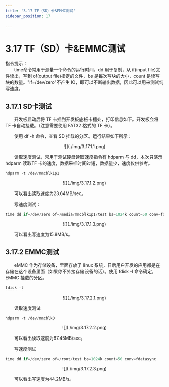 ```yaml
---
title: '3.17 TF（SD）卡&EMMC测试'
sidebar_position: 17

---
```


# 3.17 TF（SD）卡&EMMC测试

指令提示：<br />
&emsp;&emsp;time命令常用于测量一个命令的运行时间，dd 用于复制，从 if(input file)文件读出，写到 of(output file)指定的文件，bs 是每次写块的大小，count 是读写块的数量。"if=/dev/zero"不产生 IO，即可以不断输出数据，因此可以用来测试纯写速度。

## 3.17.1 SD卡测试

&emsp;&emsp;开发板启动后将 TF 卡插到开发板底板卡槽处，打印信息如下。开发板会将 TF 卡自动挂载。（注意需要使用 FAT32 格式的 TF 卡）。

&emsp;&emsp;使用 df -h 命令，查看 SD 挂载的分区。运行结果如下所示：

<center>
![](./img/3.17.1.1.png)
</center>

&emsp;&emsp;读取速度测试，常用于测试硬盘读取速度指令有 hdparm 与 dd，本次只演示 hdparm 读取TF 卡的速度，数据采样时间过短，数据量少，速度仅供参考。

```c#
hdparm -t /dev/mmcblk1p1
```

<center>
![](./img/3.17.1.2.png)
</center>

&emsp;&emsp;可以看出读取速度为23.64MB/sec。
	
&emsp;&emsp;写速度测试：

```c#
time dd if=/dev/zero of=/media/mmcblk1p1/test bs=1024k count=50 conv=fdatasync
```

<center>
![](./img/3.17.1.3.png)
</center>


&emsp;&emsp;可以看出写速度为15.8MB/s。

## 3.17.2 EMMC测试

&emsp;&emsp;eMMC 作为存储设备，里面存放了 linux 系统，日后用户开发的应用都是在存储在这个设备里面（如果你不外接存储设备的话）。使用 fdisk -l 命令确定，EMMC 挂载的分区。

```c#
fdisk -l
```

<center>
![](./img/3.17.2.1.png)
</center>

&emsp;&emsp;读取速度测试

```c#
hdparm -t /dev/mmcblk0
```

<center>
![](./img/3.17.2.2.png)
</center>

&emsp;&emsp;可以看出读取速度为87.45MB/sec。

&emsp;&emsp;写速度测试

```c#
time dd if=/dev/zero of=/root/test bs=1024k count=50 conv=fdatasync
```

<center>
![](./img/3.17.2.3.png)
</center>

&emsp;&emsp;可以看出写速度为44.2MB/s。











